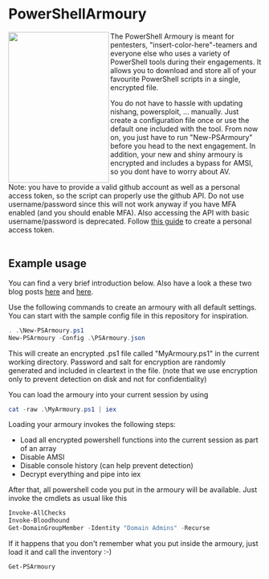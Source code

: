 # PowerShellArmoury

<img align="left" width="200" height="300" src="https://user-images.githubusercontent.com/7213829/72599954-fae92780-3912-11ea-9ad4-7da273ee75dd.png">

The PowerShell Armoury is meant for pentesters, "insert-color-here"-teamers and everyone else who uses a variety of PowerShell tools during their engagements. It allows you to download and store all of your favourite PowerShell scripts in a single, encrypted file.

You do not have to hassle with updating nishang, powersploit, ... manually. Just create a configuration file once or use the default one included with the tool. From now on, you just have to run "New-PSArmoury" before you head to the next engagement.
In addition, your new and shiny armoury is encrypted and includes a bypass for AMSI, so you dont have to worry about AV.

Note: you have to provide a valid github account as well as a personal access token, so the script can properly use the github API. Do not use username/password since this will not work anyway if you have MFA enabled (and you should enable MFA). Also accessing the API with basic username/password is deprecated.
Follow [this guide](https://docs.github.com/en/github/authenticating-to-github/creating-a-personal-access-token) to create a personal access token.
</br>
</br>


## Example usage

You can find a very brief introduction below. Also have a look a these two blog posts [here](https://cyberstoph.org/posts/2019/12/evading-anti-virus-with-powershell-armoury/) and [here](https://cyberstoph.org/posts/2020/02/psarmoury-1.4-now-with-even-more-armour/).

Use the following commands to create an armoury with all default settings. You can start with the sample config file in this repository for inspiration.

``` powershell
. .\New-PSArmoury.ps1
New-PSArmoury -Config .\PSArmoury.json
```
This will create an encrypted .ps1 file called "MyArmoury.ps1" in the current working directory. Password and salt for encryption are randomly generated and included in cleartext in the file. (note that we use encryption only to prevent detection on disk and not for confidentiality)

You can load the armoury into your current session by using

``` powershell
cat -raw .\MyArmoury.ps1 | iex
```

Loading your armoury invokes the following steps:
* Load all encrypted powershell functions into the current session as part of an array
* Disable AMSI
* Disable console history (can help prevent detection)
* Decrypt everything and pipe into iex 

After that, all powershell code you put in the armoury will be available. Just invoke the cmdlets as usual like this

``` powershell
Invoke-AllChecks
Invoke-Bloodhound
Get-DomainGroupMember -Identity "Domain Admins" -Recurse
```

If it happens that you don't remember what you put inside the armoury, just load it and call the inventory :-)

``` powershell
Get-PSArmoury
```
